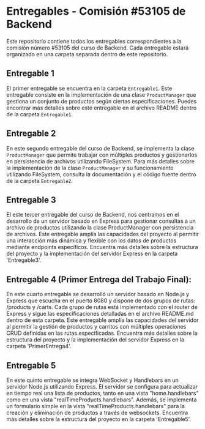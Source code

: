 # Entregables - Comisión #53105 de Backend

Este repositorio contiene todos los entregables correspondientes a la comisión número #53105 del curso de Backend. Cada entregable estará organizado en una carpeta separada dentro de este repositorio.

## Entregable 1

El primer entregable se encuentra en la carpeta `Entregable1`. Este entregable consiste en la implementación de una clase `ProductManager` que gestiona un conjunto de productos según ciertas especificaciones. Puedes encontrar más detalles sobre este entregable en el archivo README dentro de la carpeta `Entregable1`.


## Entregable 2

En este segundo entregable del curso de Backend, se implementa la clase `ProductManager` que permite trabajar con múltiples productos y gestionarlos en persistencia de archivos utilizando FileSystem. Para más detalles sobre la implementación de la clase `ProductManager` y su funcionamiento utilizando FileSystem, consulta la documentación y el código fuente dentro de la carpeta `Entregable2`.


## Entregable 3

El este tercer entregable del curso de Backend, nos centramos en el desarrollo de un servidor basado en Express para gestionar consultas a un archivo de productos utilizando la clase ProductManager con persistencia de archivos. Este entregable amplía las capacidades del proyecto al permitir una interacción más dinámica y flexible con los datos de productos mediante endpoints específicos. Encuentra más detalles sobre la estructura del proyecto y la implementación del servidor Express en la carpeta 'Entregable3'.


## Entregable 4 (Primer Entrega del Trabajo Final):
 En este cuarto entregable se desarrolló un servidor basado en Node.js y Express que escucha en el puerto 8080 y dispone de dos grupos de rutas: /products y /carts. Cada grupo de rutas está implementado con el router de Express y sigue las especificaciones detalladas en el archivo README.md dentro de esta carpeta. Este entregable amplía las capacidades del servidor al permitir la gestión de productos y carritos con múltiples operaciones CRUD definidas en las rutas especificadas. 
 Encuentra más detalles sobre la estructura del proyecto y la implementación del servidor Express en la carpeta 'PrimerEntrega4'.

## Entregable 5 
En este quinto entregable se integra WebSocket y Handlebars en un servidor Node.js utilizando Express. El servidor se configura para actualizar en tiempo real una lista de productos, tanto en una vista "home.handlebars" como en una vista "realTimeProducts.handlebars". Además, se implementa un formulario simple en la vista "realTimeProducts.handlebars" para la creación y eliminación de productos a través de websockets.  Encuentra más detalles sobre la estructura del proyecto en la carpeta 'Entregable5'.